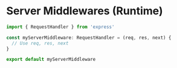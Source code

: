 # Server Middlewares (Runtime)

```ts
import { RequestHandler } from 'express'

const myServerMiddleware: RequestHandler = (req, res, next) {
  // Use req, res, next
}

export default myServerMiddleware
```
